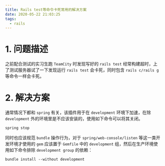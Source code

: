 ```yaml
---
title: Rails test等命令卡死常用的解决方案
date: 2020-05-22 21:03:25
tags:
  - rails
---
```

# 1. 问题描述
之前配合测试的实习生跑 `TeamCity` 时发现写好的 `rails test` 经常构建超时，上了测试服务器试了一下发现运行 `rails test` 会卡死，同时包含 `rails c/rails g` 等命令一样会卡死。

# 2. 解决方案
通常情况下都和 `spring` 有关，该插件用于在 `development` 环境下加速，在除 `development` 外的环境里是不应该安装的，使用如下命令可以将其关闭。
~~~ shell
spring stop
~~~

同时也应该规范 `bundle` 操作行为，对于 `spring/web-console/listen` 等这一类开发环境才使用的 `gem` 应该置于 `Gemfile` 中的 `development` 组，然后在生产环境使用如下命令排除 `development group` 的依赖：
~~~ shell
bundle install --without development
~~~
